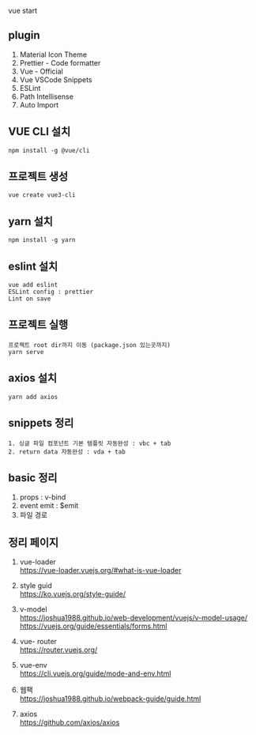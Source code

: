 vue start

## plugin
1. Material Icon Theme
2. Prettier - Code formatter
3. Vue - Official
4. Vue VSCode Snippets
5. ESLint
6. Path Intellisense
7. Auto Import

## VUE CLI 설치
```
npm install -g @vue/cli
```
## 프로젝트 생성
```
vue create vue3-cli
```
## yarn 설치
```
npm install -g yarn
```
## eslint 설치
```
vue add eslint
ESLint config : prettier
Lint on save
```
## 프로젝트 실행
```
프로젝트 root dir까지 이동 (package.json 있는곳까지)
yarn serve
```
## axios 설치
```
yarn add axios
``` 


## snippets 정리
```
1. 싱글 파일 컴포넌트 기본 템플릿 자동완성 : vbc + tab
2. return data 자동완성 : vda + tab
```

## basic 정리
1. props : v-bind
2. event emit : $emit
3. 파일 경로

## 정리 페이지
1. vue-loader  
https://vue-loader.vuejs.org/#what-is-vue-loader

2. style guid  
https://ko.vuejs.org/style-guide/

3. v-model  
https://joshua1988.github.io/web-development/vuejs/v-model-usage/  
https://vuejs.org/guide/essentials/forms.html

4. vue- router  
https://router.vuejs.org/

5. vue-env  
https://cli.vuejs.org/guide/mode-and-env.html

2. 웹팩  
https://joshua1988.github.io/webpack-guide/guide.html


4. axios  
https://github.com/axios/axios
